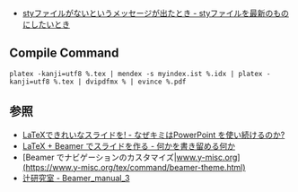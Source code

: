 

- [styファイルがないというメッセージが出たとき - styファイルを最新のものにしたいとき](https://www.biwako.shiga-u.ac.jp/sensei/kumazawa/aboutsty.html)


## Compile Command

```
platex -kanji=utf8 %.tex | mendex -s myindex.ist %.idx | platex -kanji=utf8 %.tex | dvipdfmx % | evince %.pdf
```


## 参照
- [LaTeXできれいなスライドを! - なぜキミはPowerPoint を使い続けるのか?](https://risa.is.tokushima-u.ac.jp/~tetsushi/howtomakeslides.pdf)
- [LaTeX + Beamer でスライドを作る - 何かを書き留める何か](https://xaro.hatenablog.jp/entry/2013/09/18/020615)
- [Beamer でナビゲーションのカスタマイズ|www.y-misc.org](https://www.y-misc.org/tex/command/beamer-theme.html)
- [辻研究室 - Beamer_manual_3](http://neurodynamics.jp/etc/beamer/beamer_manual_3)

